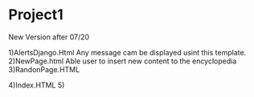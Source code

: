 # Project1
New Version after 07/20

1)AlertsDjango.Html
  Any message cam be displayed usint this template.
2)NewPage.html
  Able user to insert new content to the encyclopedia
3)RandonPage.HTML

4)Index.HTML
5)
